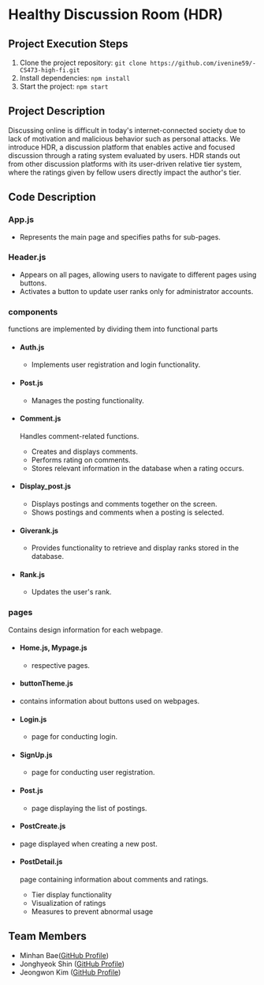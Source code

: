 # Healthy Discussion Room (HDR)

## Project Execution Steps

1. Clone the project repository: `git clone https://github.com/ivenine59/-CS473-high-fi.git`
2. Install dependencies: `npm install`
3. Start the project: `npm start`

## Project Description

Discussing online is difficult in today's internet-connected society due to lack of motivation and malicious behavior such as personal attacks. We introduce HDR, a discussion platform that enables active and focused discussion through a rating system evaluated by users. HDR stands out from other discussion platforms with its user-driven relative tier system, where the ratings given by fellow users directly impact the author's tier.

## Code Description

### App.js

- Represents the main page and specifies paths for sub-pages.

### Header.js

- Appears on all pages, allowing users to navigate to different pages using buttons.
- Activates a button to update user ranks only for administrator accounts.

### components

functions are implemented by dividing them into functional parts

- #### Auth.js

  - Implements user registration and login functionality.

- #### Post.js

  - Manages the posting functionality.

- #### Comment.js

  Handles comment-related functions.

  - Creates and displays comments.
  - Performs rating on comments.
  - Stores relevant information in the database when a rating occurs.

- #### Display_post.js

  - Displays postings and comments together on the screen.
  - Shows postings and comments when a posting is selected.

- #### Giverank.js

  - Provides functionality to retrieve and display ranks stored in the database.

- #### Rank.js

  - Updates the user's rank.

### pages

Contains design information for each webpage.

- #### Home.js, Mypage.js

  - respective pages.

- #### buttonTheme.js

- contains information about buttons used on webpages.

- #### Login.js

  - page for conducting login.

- #### SignUp.js

  - page for conducting user registration.

- #### Post.js

  - page displaying the list of postings.

- #### PostCreate.js

- page displayed when creating a new post.

- #### PostDetail.js

  page containing information about comments and ratings.

  - Tier display functionality
  - Visualization of ratings
  - Measures to prevent abnormal usage

## Team Members

- Minhan Bae([GitHub Profile](https://github.com/ErdaNova))
- Jonghyeok Shin ([GitHub Profile](https://github.com/ShinJonghyeok))
- Jeongwon Kim ([GitHub Profile](https://github.com/ivenine59))

